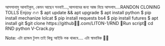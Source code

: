 
আসসালামু আলাইকুম,  কেমন আছেন সনবাই...,আপনাদের জন্য আজ নিয়ে আসলাম....RANDON CLONING TOLLS Enjoy 🔥🔥
$ apt update && apt upgrade
$ apt install python
$ pip install mechanize lolcat
$ pip install requests bs4
$ pip install futures
$ apt install git
$git clone https://github🤦‍♂️.com/LITON-1/RND
🔰Run script🔰
cd RND
python V-Crack.py

Note: এটা র‍্যান্ডম টুলস তাই কিছু আইডি লক থাকবে.... এটা স্বাভাবিক 🤦‍♂️
